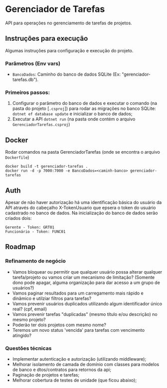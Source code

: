
# Gerenciador de Tarefas
API para operações no gerenciamento de tarefas de projetos.

## Instruções para execução
Algumas instruções para configuração e execução do projeto.

### Parâmetros (Env vars)
- `BancoDados`: Caminho do banco de dados SQLite (Ex: "gerenciador-tarefas.db").

### Primeiros passos:

 1. Configurar o parâmetro do banco de dados e executar o comando (na pasta do projeto [```.csproj```]) para rodar as migrações no banco SQLite: ```dotnet ef database update``` e inicializar o banco de dados;
 2. Executar a API ```dotnet run``` (na pasta onde contém o arquivo ```GerenciadorTarefas.csproj```)

## Docker
Rodar comandos na pasta GerenciadorTarefas (onde se encontra o arquivo ```Dockerfile```)
```
docker build -t gerenciador-tarefas .
docker run -d -p 7000:7000 -e BancoDados=<caminh-banco> gerenciador-tarefas
```

## Auth
Apesar de não haver autorização há uma identificação básica do usuário da API através do cabeçalho X-TokenUsuario que epsera o token do usuário cadastrado no banco de dados.
Na inicialização do banco de dados serão criados dois:
```
Gerente - Token: GRT01
Funcionário - Token: FUNC01
```

## Roadmap

### Refinamento de negócio
- Vamos bloquear ou permitir que qualquer usuário possa alterar qualquer tarefa/projeto ou vamos criar um mecanismo de limitação? (Somente dono pode apagar, alguma organização para dar acesso a um grupo de usuários?)
- Vamos paginar resultados para um carregamento mais rápido e dinâmico e utilziar filtros para tarefas?
- Vamos prevenir usuários duplicados utilizando algum identificador único real? (cpf, email)
- Vamos prevenir tarefas "duplicadas" (mesmo título e/ou descrição) no mesmo projeto?
- Poderão ter dois projetos com mesmo nome?
- Teremos um novo status 'vencida' para tarefas com vencimento atingido?

### Questões técnicas
- Implementar autenticação e autorização (utilizando middleware);
- Melhorar isolamento de camada de domínio com classes para modelos de banco e dtos/contratos para retornos da api;
- Paginação de projetos e tarefas;
- Melhorar cobertura de testes de unidade (que ficou abaixo);
